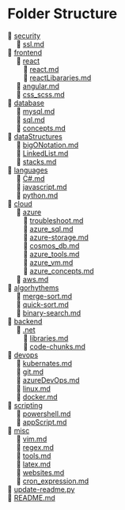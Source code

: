 # Folder Structure  
:file_folder: [security](./security)  
&emsp; :page_with_curl: [ssl.md](./security/ssl.md)  
:file_folder: [frontend](./frontend)  
&emsp; :file_folder: [react](./frontend/react)  
&emsp;&emsp; :page_with_curl: [react.md](./frontend/react/react.md)  
&emsp;&emsp; :page_with_curl: [reactLibararies.md](./frontend/react/reactLibararies.md)  
&emsp; :page_with_curl: [angular.md](./frontend/angular.md)  
&emsp; :page_with_curl: [css_scss.md](./frontend/css_scss.md)  
:file_folder: [database](./database)  
&emsp; :page_with_curl: [mysql.md](./database/mysql.md)  
&emsp; :page_with_curl: [sql.md](./database/sql.md)  
&emsp; :page_with_curl: [concepts.md](./database/concepts.md)  
:file_folder: [dataStructures](./dataStructures)  
&emsp; :page_with_curl: [bigONotation.md](./dataStructures/bigONotation.md)  
&emsp; :page_with_curl: [LinkedList.md](./dataStructures/LinkedList.md)  
&emsp; :page_with_curl: [stacks.md](./dataStructures/stacks.md)  
:file_folder: [languages](./languages)  
&emsp; :page_with_curl: [C#.md](./languages/C#.md)  
&emsp; :page_with_curl: [javascript.md](./languages/javascript.md)  
&emsp; :page_with_curl: [python.md](./languages/python.md)  
:file_folder: [cloud](./cloud)  
&emsp; :file_folder: [azure](./cloud/azure)  
&emsp;&emsp; :page_with_curl: [troubleshoot.md](./cloud/azure/troubleshoot.md)  
&emsp;&emsp; :page_with_curl: [azure_sql.md](./cloud/azure/azure_sql.md)  
&emsp;&emsp; :page_with_curl: [azure-storage.md](./cloud/azure/azure-storage.md)  
&emsp;&emsp; :page_with_curl: [cosmos_db.md](./cloud/azure/cosmos_db.md)  
&emsp;&emsp; :page_with_curl: [azure_tools.md](./cloud/azure/azure_tools.md)  
&emsp;&emsp; :page_with_curl: [azure_vm.md](./cloud/azure/azure_vm.md)  
&emsp;&emsp; :page_with_curl: [azure_concepts.md](./cloud/azure/azure_concepts.md)  
&emsp; :page_with_curl: [aws.md](./cloud/aws.md)  
:file_folder: [algorhythems](./algorhythems)  
&emsp; :page_with_curl: [merge-sort.md](./algorhythems/merge-sort.md)  
&emsp; :page_with_curl: [quick-sort.md](./algorhythems/quick-sort.md)  
&emsp; :page_with_curl: [binary-search.md](./algorhythems/binary-search.md)  
:file_folder: [backend](./backend)  
&emsp; :file_folder: [.net](./backend/.net)  
&emsp;&emsp; :page_with_curl: [libraries.md](./backend/.net/libraries.md)  
&emsp;&emsp; :page_with_curl: [code-chunks.md](./backend/.net/code-chunks.md)  
:file_folder: [devops](./devops)  
&emsp; :page_with_curl: [kubernates.md](./devops/kubernates.md)  
&emsp; :page_with_curl: [git.md](./devops/git.md)  
&emsp; :page_with_curl: [azureDevOps.md](./devops/azureDevOps.md)  
&emsp; :page_with_curl: [linux.md](./devops/linux.md)  
&emsp; :page_with_curl: [docker.md](./devops/docker.md)  
:file_folder: [scripting](./scripting)  
&emsp; :page_with_curl: [powershell.md](./scripting/powershell.md)  
&emsp; :page_with_curl: [appScript.md](./scripting/appScript.md)  
:file_folder: [misc](./misc)  
&emsp; :page_with_curl: [vim.md](./misc/vim.md)  
&emsp; :page_with_curl: [regex.md](./misc/regex.md)  
&emsp; :page_with_curl: [tools.md](./misc/tools.md)  
&emsp; :page_with_curl: [latex.md](./misc/latex.md)  
&emsp; :page_with_curl: [websites.md](./misc/websites.md)  
&emsp; :page_with_curl: [cron_expression.md](./misc/cron_expression.md)  
:page_with_curl: [update-readme.py](./update-readme.py)  
:page_with_curl: [README.md](./README.md)  
